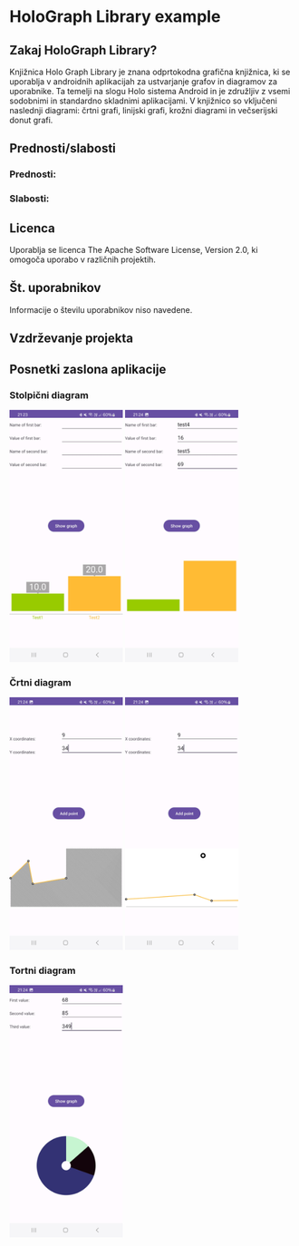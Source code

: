 # HoloGraph Library example

## Zakaj HoloGraph Library?
Knjižnica Holo Graph Library je znana odprtokodna grafična knjižnica, ki se uporablja v androidnih aplikacijah za ustvarjanje grafov in diagramov za uporabnike.
Ta temelji na slogu Holo sistema Android in je združljiv z vsemi sodobnimi in standardno skladnimi aplikacijami.
V knjižnico so vključeni naslednji diagrami: črtni grafi, linijski grafi, krožni diagrami in večserijski donut grafi.

## Prednosti/slabosti

### Prednosti:


### Slabosti:


## Licenca

Uporablja se licenca The Apache Software License, Version 2.0, ki omogoča uporabo v različnih projektih.

## Št. uporabnikov

Informacije o številu uporabnikov niso navedene.

## Vzdrževanje projekta


## Posnetki zaslona aplikacije
### Stolpični diagram
<img src="bar1.jpg" width="200" alt="Example Image"/>
<img src="bar2.jpg" width="200" alt="Example Image"/>

### Črtni diagram
<img src="line1.jpg" width="200" alt="Example Image"/>
<img src="line2.jpg" width="200" alt="Example Image"/>

### Tortni diagram
<img src="pie1.jpg" width="200" alt="Example Image"/>
